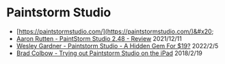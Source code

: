 # Paintstorm Studio

* [https://paintstormstudio.com/](https://paintstormstudio.com/)&#x20;
* [Aaron Rutten - PaintStorm Studio 2.48 - Review](https://www.youtube.com/watch?v=gKXVFKvoeTk) 2021/12/11
* [Wesley Gardner - Paintstorm Studio - A Hidden Gem For $19?](https://www.youtube.com/watch?v=g2L\_c9Q7kw8) 2022/2/5
* [Brad Colbow - Trying out Paintstorm Studio on the iPad](https://www.youtube.com/watch?v=qj8OEIDINGY) 2018/2/19
